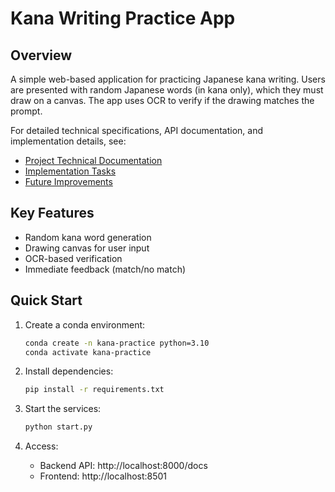 # Kana Writing Practice App

## Overview
A simple web-based application for practicing Japanese kana writing. Users are presented with random Japanese words (in kana only), which they must draw on a canvas. The app uses OCR to verify if the drawing matches the prompt.

For detailed technical specifications, API documentation, and implementation details, see:
- [Project Technical Documentation](docs/Project.md)
- [Implementation Tasks](docs/Tasks.md)
- [Future Improvements](docs/Improvements.md)

## Key Features
- Random kana word generation
- Drawing canvas for user input
- OCR-based verification
- Immediate feedback (match/no match)

## Quick Start
1. Create a conda environment:
   ```bash
   conda create -n kana-practice python=3.10
   conda activate kana-practice
   ```

2. Install dependencies:
   ```bash
   pip install -r requirements.txt
   ```

3. Start the services:
   ```bash
   python start.py
   ```

4. Access:
   - Backend API: http://localhost:8000/docs
   - Frontend: http://localhost:8501